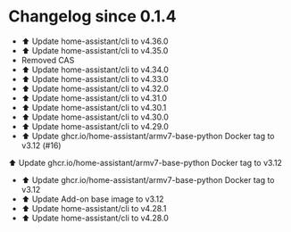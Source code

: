 # Changelog since 0.1.4
- ⬆️ Update home-assistant/cli to v4.36.0 
- ⬆️ Update home-assistant/cli to v4.35.0 
- Removed CAS 
- ⬆️ Update home-assistant/cli to v4.34.0 
- ⬆️ Update home-assistant/cli to v4.33.0 
- ⬆️ Update home-assistant/cli to v4.32.0 
- ⬆️ Update home-assistant/cli to v4.31.0 
- ⬆️ Update home-assistant/cli to v4.30.1 
- ⬆️ Update home-assistant/cli to v4.30.0 
- ⬆️ Update home-assistant/cli to v4.29.0 
- ⬆️ Update ghcr.io/home-assistant/armv7-base-python Docker tag to v3.12 (#16)

⬆️ Update ghcr.io/home-assistant/armv7-base-python Docker tag to v3.12 
- ⬆️ Update ghcr.io/home-assistant/armv7-base-python Docker tag to v3.12 
- ⬆️ Update Add-on base image to v3.12 
- ⬆️ Update home-assistant/cli to v4.28.1 
- ⬆️ Update home-assistant/cli to v4.28.0 

